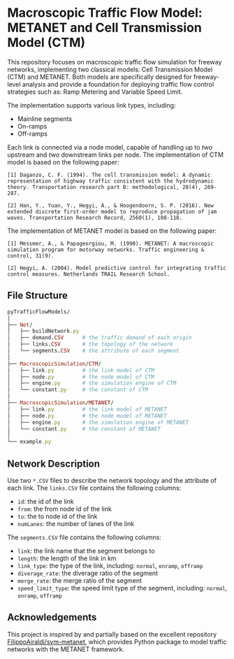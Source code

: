 # Macroscopic Traffic Flow Model: METANET and Cell Transmission Model (CTM)

This repository focuses on macroscopic traffic flow simulation for freeway networks, implementing two classical models: Cell Transmission Model (CTM) and METANET. Both models are specifically designed for freeway-level analysis and provide a foundation for deploying traffic flow control strategies such as: Ramp Metering and Variable Speed Limit.

The implementation supports various link types, including:

- Mainline segments
- On-ramps
- Off-ramps

Each link is connected via a node model, capable of handling up to *two* upstream and *two* downstream links per node.
The implementation of CTM model is based on the following paper:
>
    [1] Daganzo, C. F. (1994). The cell transmission model: A dynamic representation of highway traffic consistent with the hydrodynamic theory. Transportation research part B: methodological, 28(4), 269-287.

    [2] Han, Y., Yuan, Y., Hegyi, A., & Hoogendoorn, S. P. (2016). New extended discrete first-order model to reproduce propagation of jam waves. Transportation Research Record, 2560(1), 108-118.

The implementation of METANET model is based on the following paper:

>
    [1] Messmer, A., & Papageorgiou, M. (1990). METANET: A macroscopic simulation program for motorway networks. Traffic engineering & control, 31(9).

    [2] Hegyi, A. (2004). Model predictive control for integrating traffic control measures. Netherlands TRAIL Research School.

## File Structure

``` ruby
pyTrafficFlowModels/
│
├── Net/
│   ├── buildNetwork.py
│   ├── demand.CSV      # the traffic demand of each origin
│   ├── links.CSV       # the topology of the network
│   └── segments.CSV    # the attribute of each segment
│
├── MacroscopicSimulation/CTM/
│   ├── link.py         # the link model of CTM
│   ├── node.py         # the node model of CTM
│   ├── engine.py       # the simulation engine of CTM
│   └── constant.py     # the constant of CTM 
│
├── MacroscopicSimulation/METANET/
│   ├── link.py         # the link model of METANET
│   ├── node.py         # the node model of METANET
│   ├── engine.py       # the simulation engine of METANET
│   └── constant.py     # the constant of METANET
│
└── example.py
```

## Network Description

Use two `*.CSV` files to describe the network topology and the attribute of each link. The `links.CSV` file contains the following columns:

- `id`: the id of the link
- `from`: the from node id of the link
- `to`: the to node id of the link
- `numLanes`: the number of lanes of the link

The `segments.CSV` file contains the following columns:

- `link`: the link name that the segment belongs to
- `length`: the length of the link in km
- `link_type`: the type of the link, including: `normal`, `onramp`, `offramp`
- `diverage_rate`: the diverage ratio of the segment
- `merge_rate`: the merge ratio of the segment
- `speed_limit_type`: the speed limit type of the segment, including: `normal`, `onramp`, `offramp`

## Acknowledgements

This project is inspired by and partially based on the excellent repository [FilippoAiraldi/sym-metanet](https://github.com/FilippoAiraldi/sym-metanet), which provides Python package to model traffic networks with the METANET framework.
